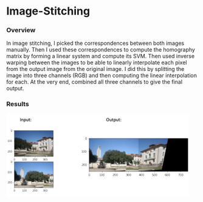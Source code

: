 # Image-Stitching
### Overview
In image stitching, I picked the correspondences between both images manually. Then I used these correspondences to compute the homography matrix by forming a linear system and compute its SVM. Then used inverse warping between the images to be able to linearly interpolate each pixel from the output image from the original image. I did this by splitting the image into three channels (RGB) and then computing the linear interpolation for each. At the very end, combined all three channels to give the final output.
### Results
 <img src="https://raw.githubusercontent.com/shamshegab/Image-Stitching/master/images/image_stitching_output.PNG" alt="drawing" width="480"/>
